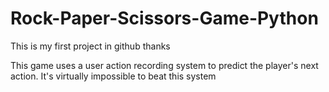 # Rock-Paper-Scissors-Game-Python
This is my first project in github thanks

This game uses a user action recording system to predict the player's next action.
It's virtually impossible to beat this system

